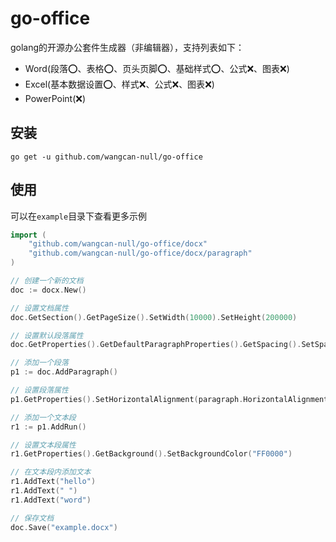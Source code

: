 # go-office

golang的开源办公套件生成器（非编辑器），支持列表如下：

- Word(段落:o:、表格:o:、页头页脚:o:、基础样式:o:、公式:x:、图表:x:)
- Excel(基本数据设置:o:、样式:x:、公式:x:、图表:x:)
- PowerPoint(:x:)

## 安装

`go get -u github.com/wangcan-null/go-office`

## 使用

可以在`example`目录下查看更多示例

```go
import (
    "github.com/wangcan-null/go-office/docx"
    "github.com/wangcan-null/go-office/docx/paragraph"
)

// 创建一个新的文档
doc := docx.New()

// 设置文档属性
doc.GetSection().GetPageSize().SetWidth(10000).SetHeight(200000)

// 设置默认段落属性
doc.GetProperties().GetDefaultParagraphProperties().GetSpacing().SetSpace(360)

// 添加一个段落
p1 := doc.AddParagraph()

// 设置段落属性
p1.GetProperties().SetHorizontalAlignment(paragraph.HorizontalAlignmentCenter)

// 添加一个文本段
r1 := p1.AddRun()

// 设置文本段属性
r1.GetProperties().GetBackground().SetBackgroundColor("FF0000")

// 在文本段内添加文本
r1.AddText("hello")
r1.AddText(" ")
r1.AddText("word")

// 保存文档
doc.Save("example.docx")
```
